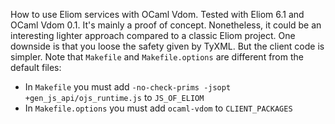 How to use Eliom services with OCaml Vdom. Tested with Eliom 6.1 and OCaml Vdom 0.1.
It's mainly a proof of concept. Nonetheless, it could be an interesting lighter approach compared to a classic Eliom project. One downside is that you loose the safety given by TyXML. But the client code is simpler.
Note that `Makefile` and `Makefile.options` are different from the default files:
- In `Makefile` you must add `-no-check-prims -jsopt +gen_js_api/ojs_runtime.js` to `JS_OF_ELIOM`
- In `Makefile.options` you must add `ocaml-vdom` to `CLIENT_PACKAGES`

